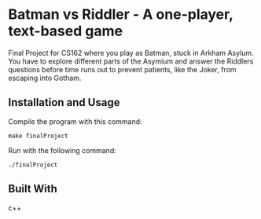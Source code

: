 # Batman vs Riddler - A one-player, text-based game 

Final Project for CS162 where you play as Batman, stuck in Arkham Asylum. You have to explore different parts of the Asymium and answer the Riddlers questions before time runs out to prevent patients, like the Joker, from escaping into Gotham.  


## Installation and Usage
Compile the program with this command:
```
make finalProject
```
Run with the following command:
```unix
./finalProject
```

## Built With
c++

